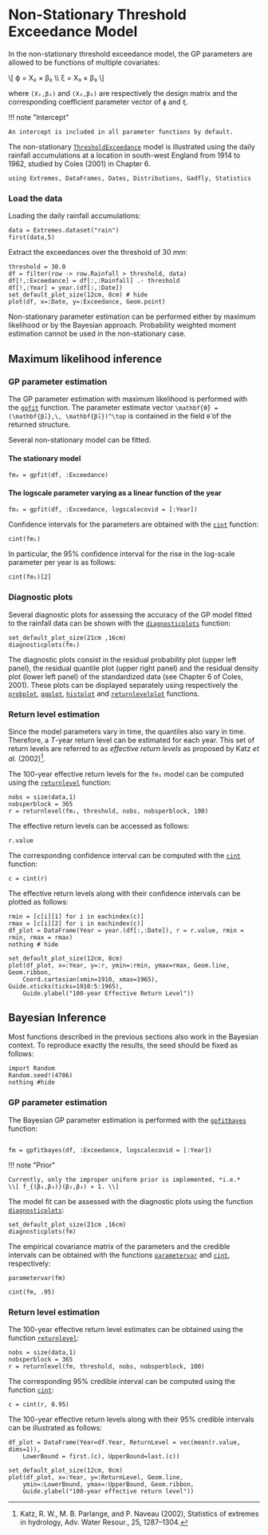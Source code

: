 
# Non-Stationary Threshold Exceedance Model

In the non-stationary threshold exceedance model, the GP parameters are allowed to be functions of multiple covariates:

\\[ ϕ = X₂ × β₂ \\\  ξ = X₃ × β₃ \\]

where ``(X₂,β₂)`` and ``(X₃,β₃)`` are respectively the design matrix and the corresponding coefficient parameter vector of ``ϕ`` and ``ξ``.

!!! note "Intercept"

    An intercept is included in all parameter functions by default.

The non-stationary [`ThresholdExceedance`](@ref) model is illustrated using the daily rainfall accumulations at a location in south-west England from 1914 to 1962, studied by Coles (2001) in Chapter 6.

```@setup rainfall
using Extremes, DataFrames, Dates, Distributions, Gadfly, Statistics
```

### Load the data

Loading the daily rainfall accumulations:
```@example rainfall
data = Extremes.dataset("rain")
first(data,5)
```

Extract the exceedances over the threshold of 30 *mm*:
```@example rainfall
threshold = 30.0
df = filter(row -> row.Rainfall > threshold, data)
df[!,:Exceedance] = df[:,:Rainfall] .- threshold
df[!,:Year] = year.(df[:,:Date])
set_default_plot_size(12cm, 8cm) # hide
plot(df, x=:Date, y=:Exceedance, Geom.point)
```
Non-stationary parameter estimation can be performed either by maximum likelihood or by the Bayesian approach. Probability weighted moment estimation cannot be used in the non-stationary case.

## Maximum likelihood inference

### GP parameter estimation

The GP parameter estimation with maximum likelihood is performed with the [`gpfit`](@ref) function. The parameter estimate vector ``\mathbf{θ̂} = (\mathbf{β̂₂},\, \mathbf{β̂₃})^\top`` is contained in the field `θ̂` of the returned structure.

Several non-stationary model can be fitted.

#### The stationary model
```@repl rainfall
fm₀ = gpfit(df, :Exceedance)
```
#### The logscale parameter varying as a linear function of the year
```@repl rainfall
fm₁ = gpfit(df, :Exceedance, logscalecovid = [:Year])
```

Confidence intervals for the parameters are obtained with the [`cint`](@ref) function:
```@repl rainfall
cint(fm₁)
```

In particular, the 95% confidence interval for the rise in the log-scale parameter per year is as follows:
```@repl rainfall
cint(fm₁)[2]
```

### Diagnostic plots

Several diagnostic plots for assessing the accuracy of the GP model fitted to the rainfall data can be shown with the [`diagnosticplots`](@ref) function:

```@example rainfall
set_default_plot_size(21cm ,16cm)
diagnosticplots(fm₁)
```

The diagnostic plots consist in the residual probability plot (upper left panel), the residual quantile plot (upper right panel) and the residual density plot (lower left panel) of the standardized data (see Chapter 6 of Coles, 2001). These plots can be displayed separately using respectively the [`probplot`](@ref), [`qqplot`](@ref), [`histplot`](@ref) and [`returnlevelplot`](@ref) functions.


### Return level estimation

Since the model parameters vary in time, the quantiles also vary in time. Therefore, a *T*-year return level can be estimated for each year. This set of return levels are referred to as *effective return levels* as proposed by Katz *et al.* (2002)[^1].

The 100-year effective return levels for the `fm₁` model can be computed using the [`returnlevel`](@ref) function:
```@repl rainfall
nobs = size(data,1)
nobsperblock = 365
r = returnlevel(fm₁, threshold, nobs, nobsperblock, 100)
```

The effective return levels can be accessed as follows:
```@repl rainfall
r.value
```

The corresponding confidence interval can be computed with the [`cint`](@ref) function:
```@repl rainfall
c = cint(r)
```

The effective return levels along with their confidence intervals can be plotted as follows:

```@example rainfall
rmin = [c[i][1] for i in eachindex(c)]
rmax = [c[i][2] for i in eachindex(c)]
df_plot = DataFrame(Year = year.(df[:,:Date]), r = r.value, rmin = rmin, rmax = rmax)
nothing # hide
```

```@example rainfall
set_default_plot_size(12cm, 8cm)
plot(df_plot, x=:Year, y=:r, ymin=:rmin, ymax=rmax, Geom.line, Geom.ribbon,
    Coord.cartesian(xmin=1910, xmax=1965), Guide.xticks(ticks=1910:5:1965),
    Guide.ylabel("100-year Effective Return Level"))
```

## Bayesian Inference

Most functions described in the previous sections also work in the Bayesian context. To reproduce exactly the results, the seed should be fixed as follows:
```@example
import Random
Random.seed!(4786)
nothing #hide
``` 

### GP parameter estimation

The Bayesian GP parameter estimation is performed with the [`gpfitbayes`](@ref) function:

```@repl rainfall

fm = gpfitbayes(df, :Exceedance, logscalecovid = [:Year])
```

!!! note "Prior"

    Currently, only the improper uniform prior is implemented, *i.e.*
    \\[ f_{(β₂,β₃)}(β₂,β₃) ∝ 1. \\]


[^1]: Katz, R. W., M. B. Parlange, and P. Naveau (2002), Statistics of extremes in hydrology, Adv. Water Resour., 25, 1287–1304.

The model fit can be assessed with the diagnostic plots using the function [`diagnosticplots`](@ref):
```@example rainfall
set_default_plot_size(21cm ,16cm)
diagnosticplots(fm)
``` 

The empirical covariance matrix of the parameters and the credible intervals can be obtained
with the functions [`parametervar`](@ref) and [`cint`](@ref), respectively:

```@repl rainfall
parametervar(fm)
``` 

```@repl rainfall
cint(fm, .95)
``` 

### Return level estimation

The 100-year effective return level estimates can be obtained using the function [`returnlevel`](@ref):

```@repl rainfall
nobs = size(data,1)
nobsperblock = 365
r = returnlevel(fm, threshold, nobs, nobsperblock, 100)
``` 

The corresponding 95% credible interval can be computed using the function [`cint`](@ref):
```@repl rainfall
c = cint(r, 0.95)
```

The 100-year effective return levels along with their 95% credible intervals can be illustrated as follows:
```@example rainfall
df_plot = DataFrame(Year=df.Year, ReturnLevel = vec(mean(r.value, dims=1)), 
    LowerBound = first.(c), UpperBound=last.(c))

set_default_plot_size(12cm, 8cm)
plot(df_plot, x=:Year, y=:ReturnLevel, Geom.line,
    ymin=:LowerBound, ymax=:UpperBound, Geom.ribbon,
    Guide.ylabel("100-year effective return level"))
```

